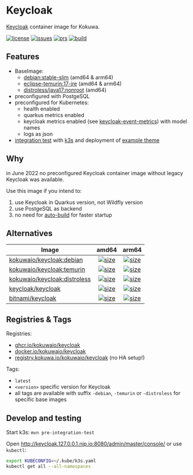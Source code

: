 # Keycloak

[Keycloak](https://github.com/keycloak/keycloak) container image for Kokuwa.

[![license](https://img.shields.io/badge/license-EUPL%201.2-blue)](https://git.kokuwa.io/kokuwaio/keycloak/src/branch/main/LICENSE)
[![issues](https://img.shields.io/gitea/issues/open/kokuwaio/keycloak?gitea_url=https%3A%2F%2Fgit.kokuwa.io)](https://git.kokuwa.io/kokuwaio/keycloak/issues)
[![prs](https://img.shields.io/gitea/pull-requests/open/kokuwaio/keycloak?gitea_url=https%3A%2F%2Fgit.kokuwa.io)](https://git.kokuwa.io/kokuwaio/keycloak/pulls)
[![build](https://ci.kokuwa.io/api/badges/kokuwaio/keycloak/status.svg)](https://ci.kokuwa.io/repos/kokuwaio/keycloak/)

## Features

- BaseImage:
  - [debian:stable-slim](https://hub.docker.com/_/debian) (amd64 & arm64)
  - [eclipse-temurin:17-jre](https://hub.docker.com/_/eclipse-temurin) (amd64 & arm64)
  - [distroless/java17:nonroot](https://gcr.io/distroless/java17:nonroot) (amd64)
- preconfigured with PostgeSQL
- preconfigured for Kubernetes:
  - health enabled
  - quarkus metrics enabled
  - keycloak metrics enabled (see [keycloak-event-metrics](https://git.kokuwa.io/kokuwaio/keycloak-event-metrics)) with model names
  - logs as json
- [integration test](src/test/k3s) with [k3s](https://k3s.io/) and deployment of [example theme](src/themes/kokuwa)

## Why

in June 2022 no preconfigured Keycloak container image without legacy Keycloak was available.

Use this image if you intend to:

1. use Keycloak in Quarkus version, not Wildfly version
1. use PostgeSQL as backend
1. no need for [auto-build](https://www.keycloak.org/server/configuration#_the_auto_build_option_automatic_detection_when_the_server_needs_a_build) for faster startup

## Alternatives

| Image                                                                      | amd64 | arm64 |
| -------------------------------------------------------------------------- |:-----:|:-----:|
| [kokuwaio/keycloak:debian](https://hub.docker.com/r/kokuwaio/keycloak)     | [![size](https://img.shields.io/docker/image-size/kokuwaio/keycloak/debian?arch=amd64&label=)](https://hub.docker.com/r/kokuwaio/keycloak)     | [![size](https://img.shields.io/docker/image-size/kokuwaio/keycloak/debian?arch=arm64&label=)](https://hub.docker.com/r/kokuwaio/keycloak)     |
| [kokuwaio/keycloak:temurin](https://hub.docker.com/r/kokuwaio/keycloak)    | [![size](https://img.shields.io/docker/image-size/kokuwaio/keycloak/temurin?arch=amd64&label=)](https://hub.docker.com/r/kokuwaio/keycloak)    | [![size](https://img.shields.io/docker/image-size/kokuwaio/keycloak/temurin?arch=arm64&label=)](https://hub.docker.com/r/kokuwaio/keycloak)    |
| [kokuwaio/keycloak:distroless](https://hub.docker.com/r/kokuwaio/keycloak) | [![size](https://img.shields.io/docker/image-size/kokuwaio/keycloak/distroless?arch=amd64&label=)](https://hub.docker.com/r/kokuwaio/keycloak) | [![size](https://img.shields.io/docker/image-size/kokuwaio/keycloak/distroless?arch=arm64&label=)](https://hub.docker.com/r/kokuwaio/keycloak) |
| [keycloak/keycloak](https://hub.docker.com/r/keycloak/keycloak)            | [![size](https://img.shields.io/docker/image-size/keycloak/keycloak/latest?arch=amd64&label=)](https://hub.docker.com/r/keycloak/keycloak)     | [![size](https://img.shields.io/docker/image-size/keycloak/keycloak/latest?arch=arm64&label=)](https://hub.docker.com/r/keycloak/keycloak)     |
| [bitnami/keycloak](https://hub.docker.com/r/bitnami/keycloak)              | [![size](https://img.shields.io/docker/image-size/bitnami/keycloak/latest?arch=amd64&label=)](https://hub.docker.com/r/bitnami/keycloak)       | [![size](https://img.shields.io/docker/image-size/bitnami/keycloak/latest?arch=arm64&label=)](https://hub.docker.com/r/bitnami/keycloak)       |

## Registries & Tags

Registries:

- [ghcr.io/kokuwaio/keycloak](https://github.com/kokuwaio/keycloak/pkgs/container/keycloak)
- [docker.io/kokuwaio/keycloak](https://hub.docker.com/r/kokuwaio/keycloak)
- [registry.kokuwa.io/kokuwaio/keycloak](https://hub.docker.com/r/kokuwaio/keycloak) (no HA setup!)

Tags:

- `latest`
- `<version>` specific version for Keycloak
- all tags are available with suffix `-debian`, `-temurin` or `-distroless` for specific base images

## Develop and testing

Start k3s: `mvn pre-integration-test`

Open <http://keycloak.127.0.0.1.nip.io:8080/admin/master/console/> or use `kubectl`:

```sh
export KUBECONFIG=~/.kube/k3s.yaml
kubectl get all --all-namespaces
```
